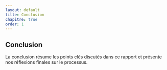 ```yaml
---
layout: default
title: Conclusion
chapitre: true
order: 1
---
```


## Conclusion
La conclusion résume les points clés discutés dans ce rapport et présente nos réflexions finales sur le processus.
